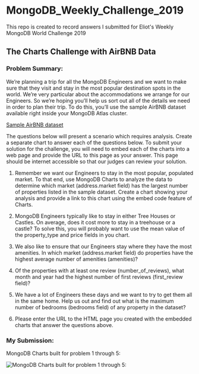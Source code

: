 # MongoDB_Weekly_Challenge_2019
This repo is created to record answers I submitted for Eliot's Weekly MongoDB World Challenge 2019

## The Charts Challenge with AirBNB Data

### Problem Summary:
We’re planning a trip for all the MongoDB Engineers and we want to make sure that they visit and stay in the most popular destination spots in the world. We’re very particular about the accommodations we arrange for our Engineers. So we’re hoping you’ll help us sort out all of the details we need in order to plan their trip. To do this, you’ll use the sample AirBNB dataset available right inside your MongoDB Atlas cluster.

[Sample AirBNB dataset](https://docs.atlas.mongodb.com/sample-data/sample-airbnb/)

The questions below will present a scenario which requires analysis. Create a separate chart to answer each of the questions below. To submit your solution for the challenge, you will need to embed each of the charts into a web page and provide the URL to this page as your answer. This page should be internet accessible so that our judges can review your solution.

 

1. Remember we want our Engineers to stay in the most popular, populated market. To that end, use MongoDB Charts to analyze the data to determine which market (address.market field) has the largest number of properties listed in the sample dataset. Create a chart showing your analysis and provide a link to this chart using the embed code feature of Charts.

2.  MongoDB Engineers typically like to stay in either Tree Houses or Castles. On average, does it cost more to stay in a treehouse or a castle? To solve this, you will probably want to use the mean value of the property_type and price fields in you chart.


3. We also like to ensure that our Engineers stay where they have the most amenities. In which market (address.market field) do properties have the highest average number of amenities (amenities)?


4. Of the properties with at least one review (number_of_reviews), what month and year had the highest number of first reviews (first_review field)?


5. We have a lot of Engineers these days and we want to try to get them all in the same home. Help us out and find out what is the maximum number of bedrooms (bedrooms field) of any property in the dataset?

 

6. Please enter the URL to the HTML page you created with the embedded charts that answer the questions above.

### My Submission:
MongoDB Charts built for problem 1 through 5:

![MongoDB Charts built for problem 1 through 5:](https://user-images.githubusercontent.com/17779264/57401713-ca6abe80-71c5-11e9-9677-6131cd2b6ec1.png)




